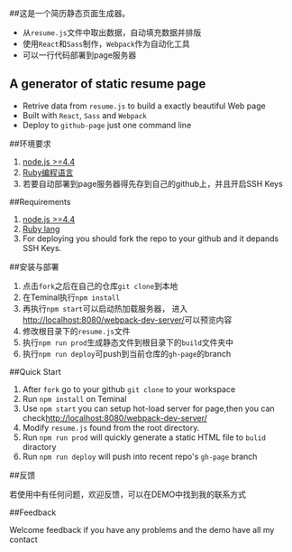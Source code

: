 ##这是一个简历静态页面生成器。

* 从`resume.js`文件中取出数据，自动填充数据并排版
* 使用`React`和`Sass`制作，`Webpack`作为自动化工具
* 可以一行代码部署到page服务器

## A generator of static resume page 
* Retrive data from `resume.js` to build a exactly beautiful Web page
* Built with `React`, `Sass` and `Webpack` 
* Deploy to `github-page` just one command line

##环境要求

1. [node.js >=4.4](https://nodejs.org/en/)
2. [Ruby编程语言](https://www.ruby-lang.org/zh_cn/)
3. 若要自动部署到page服务器得先存到自己的github上，并且开启SSH Keys

##Requirements
1. [node.js >=4.4](https://nodejs.org/en/)
2. [Ruby lang](https://www.ruby-lang.org/)
3. For deploying you should fork the repo to your github and it depands SSH Keys.  

##安装与部署

1. 点击`fork`之后在自己的仓库`git clone`到本地
2. 在Teminal执行`npm install`
3. 再执行`npm start`可以启动热加载服务器，
进入[http://localhost:8080/webpack-dev-server/](http://localhost:8080/webpack-dev-server/)可以预览内容
4. 修改根目录下的`resume.js`文件
5. 执行`npm run prod`生成静态文件到根目录下的`build`文件夹中
6. 执行`npm run deploy`可push到当前仓库的`gh-page`的branch

##Quick Start

1. After `fork` go to your github `git clone` to your workspace
2. Run `npm install` on Teminal
3. Use `npm start` you can setup hot-load server for page,then you can check[http://localhost:8080/webpack-dev-server/](http://localhost:8080/webpack-dev-server/) 
4. Modify `resume.js` found from the root directory.
5. Run `npm run prod` will quickly generate a static HTML file to `bulid` diractory
6. Run `npm run deploy` will push into recent repo's `gh-page` branch

##反馈

 若使用中有任何问题，欢迎反馈，可以在DEMO中找到我的联系方式

##Feedback

 Welcome feedback if you have any problems and the demo have all my contact  

